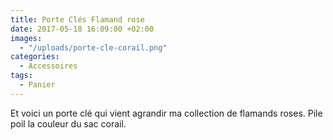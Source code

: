 ```yaml
---
title: Porte Clés Flamand rose
date: 2017-05-18 16:09:00 +02:00
images:
  - "/uploads/porte-cle-corail.png"
categories:
  - Accessoires
tags:
  - Panier
---
```


Et voici un porte clé qui vient agrandir ma collection de flamands roses. Pile poil la couleur du sac corail.
